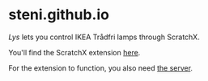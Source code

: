# steni.github.io
                 
*Lys* lets you control IKEA Trådfri lamps through ScratchX.

You'll find the ScratchX extension <a target="_blank" href="https://steni.github.io/scratch/scratchx/lys.js">here</a>.

For the extension to function, you also need <a target="_blank" href="https://github.com/steni/lys">the server</a>. 